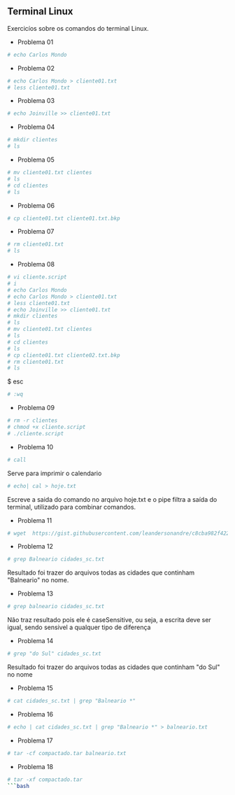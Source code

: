 ## Terminal Linux

Exercicíos sobre os comandos do terminal Linux.

 - Problema 01
 ```bash
 # echo Carlos Mondo
 ```
 
 - Problema 02
 ```bash
 # echo Carlos Mondo > cliente01.txt
 # less cliente01.txt
 ```
 
 - Problema 03
 ```bash
 # echo Joinville >> cliente01.txt
 ```
 
 - Problema 04
 ```bash
 # mkdir clientes
 # ls
 ```
 
 - Problema 05
 ```bash
 # mv cliente01.txt clientes
 # ls
 # cd clientes
 # ls
 ```
 
 - Problema 06
 ```bash
 # cp cliente01.txt cliente01.txt.bkp
 ```
 
 - Problema 07
 ```bash
 # rm cliente01.txt
 # ls
 ```
 
 - Problema 08
 ```bash
 # vi cliente.script
 # i
 # echo Carlos Mondo
 # echo Carlos Mondo > cliente01.txt
 # less cliente01.txt
 # echo Joinville >> cliente01.txt
 # mkdir clientes
 # ls
 # mv cliente01.txt clientes
 # ls
 # cd clientes
 # ls
 # cp cliente01.txt cliente02.txt.bkp
 # rm cliente01.txt
 # ls
 ```
 $ esc
 ```bash  
 # :wq
 ```
 
 - Problema 09
 ```bash
 # rm -r clientes
 # chmod +x cliente.script
 # ./cliente.script
 ```
 
 - Problema 10
 ```bash
 # call
 ```
 
 Serve para imprimir o calendario
 ```bash
 # echo| cal > hoje.txt
 ```
 Escreve a saida do comando no arquivo hoje.txt e o pipe filtra a saída do terminal, utilizado para combinar comandos.
 
 - Problema 11
 ```bash
 # wget  https://gist.githubusercontent.com/leandersonandre/c8cba982f42262591be628e5397d1c3f/raw/bd13a3e13823708e477f99f9285f845b292714c6/cidades_sc.txt.
 ```
 
 - Problema 12
 ```bash
 # grep Balneario cidades_sc.txt
 ```
 
 Resultado foi trazer do arquivos todas as cidades que continham "Balneario" no nome.
 
 - Problema 13
 ```bash
 # grep balneario cidades_sc.txt
 ```
 
 Não traz resultado pois ele é caseSensitive, ou seja, a escrita deve ser igual, sendo sensivel a qualquer tipo de diferença
 
 - Problema 14
 ```bash
 # grep "do Sul" cidades_sc.txt
 ```
 
 Resultado foi trazer do arquivos todas as cidades que continham "do Sul" no nome
 
 - Problema 15
 ```bash
 # cat cidades_sc.txt | grep "Balneario *"
 ```
 
 - Problema 16
 ```bash
 # echo | cat cidades_sc.txt | grep "Balneario *" > balneario.txt
 ```
 
 - Problema 17
 ```bash
 # tar -cf compactado.tar balneario.txt
 ```
 
 - Problema 18
 ```bash
 # tar -xf compactado.tar
```bash
